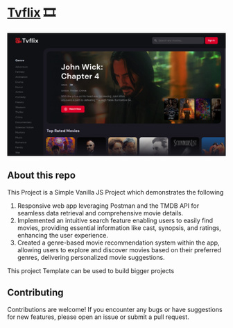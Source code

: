 # [Tvflix](https://utkarsh007007.github.io/TMDB_Netflix/) 🎞

![image](https://github.com/utkarsh007007/TMDB_Netflix/blob/main/Screenshot_NetflixTMDB.png)

## About this repo

This Project is a Simple Vanilla JS Project which demonstrates the following
1. Responsive web app leveraging Postman and the TMDB API for seamless data retrieval and comprehensive movie details.
2. Implemented an intuitive search feature enabling users to easily find movies, providing essential information like cast, synopsis, and ratings, enhancing the user experience.
3. Created a genre-based movie recommendation system within the app, allowing users to explore and discover movies based on their preferred genres, delivering personalized movie suggestions.

This project Template can be used to build bigger projects

## Contributing

Contributions are welcome! If you encounter any bugs or have suggestions for new features, please open an issue or submit a pull request.
